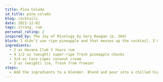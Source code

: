 ```yaml
---
title: Pina Colada
id_title: pina_colada
blog: cocktails
date: 2021-12-02
tags: strong, rum
personal_rating: 2
inspired_by: The Joy of Mixology by Gary Reagan (p. 264)
blurb: I didn't use ripe pineapple and that messes up the cocktail. I'm going to have to try this one again...
ingredients:
  - 2 oz Havana Club 3 Years rum
  - 4 1/2 oz (weight) super-ripe fresh pineapple chunks
  - 3/4 oz Coco Lopez coconut cream
  - 3 oz (weight) ice, fresh from freezer
steps:
  - Add the ingredients to a blender. Blend and pour into a chilled highball glass.
---
```


